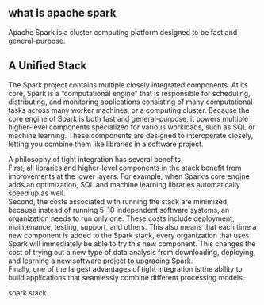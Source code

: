 ## what is apache spark

Apache Spark is a cluster computing platform designed to be fast and general-purpose.  

## A Unified Stack

The Spark project contains multiple closely integrated components. At its core,
Spark is a “computational engine” that is responsible for scheduling,
distributing, and monitoring applications consisting of many computational
tasks across many worker machines, or a computing cluster. Because the core
engine of Spark is both fast and general-purpose, it powers multiple
higher-level components specialized for various workloads, such as SQL or
machine learning. These components are designed to interoperate closely, letting
you combine them like libraries in a software project.

A philosophy of tight integration has several benefits.  
First, all libraries and higher-level components in the stack benefit from improvements at the lower
layers. For example, when Spark’s core engine adds an optimization, SQL and
machine learning libraries automatically speed up as well.   
Second, the costs associated with running the stack are minimized, because instead of running 5–10
independent software systems, an organization needs to run only one. These costs
include deployment, maintenance, testing, support, and others. This also means
that each time a new component is added to the Spark stack, every organization
that uses Spark will immediately be able to try this new component. This changes
the cost of trying out a new type of data analysis from downloading, deploying,
and learning a new software project to upgrading Spark.   
Finally, one of the largest advantages of tight integration is the ability to
build applications that seamlessly combine different processing models.

spark stack

